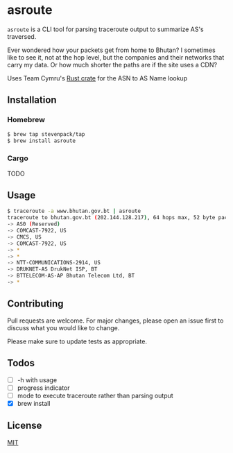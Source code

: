 # asroute

`asroute` is a CLI tool for parsing traceroute output to summarize AS's traversed.

Ever wondered how your packets get from home to Bhutan? I sometimes like to see it, not at the hop level, but the companies and their networks that carry my data. Or how much shorter the paths are if the site uses a CDN?

Uses Team Cymru's [Rust crate](https://docs.rs/cymrust/0.3.4/cymrust/) for the ASN to AS Name lookup 

## Installation

### Homebrew
```bash
$ brew tap stevenpack/tap
$ brew install asroute
```

### Cargo

TODO

## Usage

```bash
$ traceroute -a www.bhutan.gov.bt | asroute
traceroute to bhutan.gov.bt (202.144.128.217), 64 hops max, 52 byte packets
-> AS0 (Reserved)
-> COMCAST-7922, US
-> CMCS, US
-> COMCAST-7922, US
-> *
-> *
-> NTT-COMMUNICATIONS-2914, US
-> DRUKNET-AS DrukNet ISP, BT
-> BTTELECOM-AS-AP Bhutan Telecom Ltd, BT
-> *
```

## Contributing
Pull requests are welcome. For major changes, please open an issue first to discuss what you would like to change.

Please make sure to update tests as appropriate.

## Todos

- [ ] -h with usage
- [ ] progress indicator
- [ ] mode to execute traceroute rather than parsing output
- [x] brew install

## License
[MIT](https://choosealicense.com/licenses/mit/)